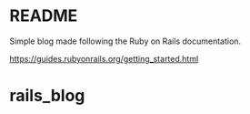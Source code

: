 # README

Simple blog made following the Ruby on Rails documentation. 

https://guides.rubyonrails.org/getting_started.html


# rails_blog
